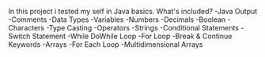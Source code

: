 In this project i tested my self in Java basics.
What's included?
-Java Output
-Comments
-Data Types
-Variables
-Numbers
-Decimals
-Boolean
-Characters
-Type Casting
-Operators
-Strings
-Conditional Statements
-Switch Statement
-While DoWhile Loop
-For Loop
-Break & Continue Keywords
-Arrays
-For Each Loop
-Multidimensional Arrays
